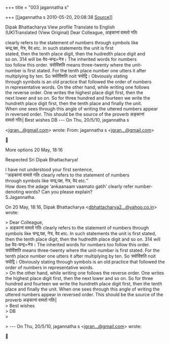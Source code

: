 +++
title = "003 jagannatha s"

+++
[[jagannatha s	2010-05-20, 20:08:38 [Source](https://groups.google.com/g/bvparishat/c/UcVcKVkTmo0)]]



  
Dipak Bhattacharya View profile Translate to English  
(UK)Translated (View Original) Dear Colleague, अङ्कानां वामतो गतिः

  
clearly refers to the statement of numbers through symbols like  
चन्द्र,पक्ष, नेत्र, वेद etc. In such statements the unit is first  
stated, then the tenth place digit, then the hudredth place digit and  
so on. 314 will be वेद-चन्द्र=नेत्र। The inherited words for numbers  
too follow this order. त्रयोविंशति means three-twenty where the unit-  
number is first stated. For the tenth place number one utters it after  
multiplying by ten. So त्रयोविंशति noit त्रयोद्वि। Obviously stating  
through symbols is an old practice that followed the order of numbers  
in representative words. On the other hand, while writing one follows  
the reverse order. One writes the highest place digit first, then the  
next lower and so on. So for three hundred and fourteen we write the  
hundreth place digit first, then the tenth place and finally the unit.  
When one sees through this angle of writing the uttered numbers appear  
in reversed order. This should be the source of the proverb अङ्कानां  
वामतो गतिः\| Best wishes DB --- On Thu, 20/5/10, jagannatha s  

\<[jgran...@gmail.com]()\> wrote: From: jagannatha s \<[jgran...@gmail.com]()\>



More options 20 May, 18:16

  
Respected Sri Dipak Bhattacharya!

I have not understood your first sentence,  
‘‘अङ्कानां वामतो गतिः clearly refers to the statement of numbers  
through symbols like चन्द्र,पक्ष, नेत्र, वेद etc.’’  
How does the adage ‘ankaanaam vaamato gatih’ clearly refer number-  
denoting words? Can you please explain?  
S.Jagannatha.

  
On 20 May, 18:16, Dipak Bhattacharya \<[dbhattacharya2...@yahoo.co.in]()\>  
wrote:

  
\> Dear Colleague,  
\> अङ्कानां वामतो गतिः clearly refers to the statement of numbers through symbols like चन्द्र,पक्ष, नेत्र, वेद etc. In such statements the unit is first stated, then the tenth place digit, then the hudredth place digit and so on. 314 will be वेद-चन्द्र=नेत्र। The inherited words for numbers too follow this order. त्रयोविंशति means three-twenty where the unit-number is first stated. For the tenth place number one utters it after multiplying by ten. So त्रयोविंशति noit त्रयोद्वि। Obviously stating through symbols is an old practice that followed the order of numbers in representative words.  
\> On the other hand, while writing one follows the reverse order. One writes the highest place digit first, then the next lower and so on. So for three hundred and fourteen we write the hundreth place digit first, then the tenth place and finally the unit. When one sees through this angle of writing the uttered numbers appear in reversed order. This should be the source of the proverb अङ्कानां वामतो गतिः\|  
\> Best wishes  
\> DB  
\>  

\> --- On Thu, 20/5/10, jagannatha s \<[jgran...@gmail.com]()\> wrote:



